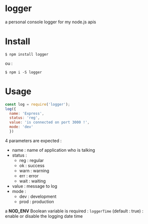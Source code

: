 # logger
a personal console logger for my node.js apis

# Install
```console
$ npm install logger
```
ou :

```console
$ npm i -S logger
```

# Usage
```js
const log = require('logger');
log({
  name: 'Express',
  status: 'reg',
  value: 'is connected on port 3000 !',
  mode: 'dev'
  })  
```
4 parameters are expected :
* name : name of application who is talking
* status :
    - reg : regular
    - ok : success
    - warn : warning
    - err : error
    - wait : waiting
* value : message to log
* mode :
    - dev : development
    - prod : production

a **NOD_ENV** Boolean variable is required : `loggerTime` (default : true) : enable or disable the logging date time
